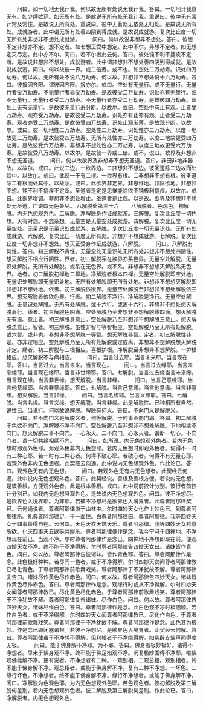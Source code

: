 <!-- { "loadSidebar": true } -->
　　问曰。如一切地无我计我。何以故无所有处说无我计我。答曰。一切地计我意无有。如少缚欲穿。如无所有处。是故说无所有处无我计我。重说曰。彼中无有常计常及常住。是故说无所有处。重说曰。彼中无著处无依处无归处。是故说无所有处。成就游者。此中谓无所有处善四阴到得成就。是故说成就游。复次比丘度一切无所有处非想非不想处成就游。
　　问曰。何以故说非想非不想处。答曰。彼想不定非想亦不定。想不定者。如七想正受中想定。此中不尔。非想不定者。如无想定灭尽定。此中亦不尔。问曰。若不尔者此云何。答曰。彼处钝不利不捷疾不定断。是故说非想非不想处。成就游者。此中谓非想非不想处善四阴到得成就。是故说成就游。问曰。何以故彼一界。或二倍寿。或不也。如空处二万劫寿。识处四万劫寿。何以故。无所有处不说八万劫寿。何以故。非想非不想处说十六万劫寿。答曰。彼报因齐限。谓彼因齐限。报亦尔。或曰。空处有无量行。或不无量行。无量行者受万劫寿。不无量行者亦受万劫寿。是故彼受二万劫寿。识处亦有无量行。或不无量行。无量行者受二万劫寿。不无量行者亦受二万劫寿。是故彼四万劫寿。识处上无有无量行。是故彼无量行寿分断。以故尔。或曰。空处中有止有观。止者受万劫寿。观亦受万劫寿。是故彼受二万劫寿。识处亦有止亦有观。止者受二万劫寿。观者亦受二万劫寿。是故彼受四万劫寿。识处止观渐薄。是故观分断。以故尔。或曰。彼一切地性二万劫寿。空处性二万劫寿。识处性亦二万劫寿。以度一地故更二万劫寿。是故彼受四万劫寿。无所有处性亦二万劫寿。以度二地故更受四万劫寿。是故彼受六万劫寿。非想非不想处性亦二万劫寿。以度三地故更受六万劫寿。是故彼受八万劫寿。以故尔。是故彼一界或二倍。或不。说曰。欲界及非想非不想无圣道。
　　问曰。何以故欲界及非想非不想无圣道。答曰。非田非地非器故。以故尔。或曰。此说二边。一欲界边。二非想非不想边。彼圣道除二边故而处其中。以故尔。或曰。此说一于有二根。一欲界有根。二非想非不想有根。彼圣道除二有根而处其中。以故尔。或曰。此欲界非定界。非思惟地。非除欲地。非想非不想。钝不利不捷疾不定断。圣道者是定是思惟能除欲不钝极利捷疾。以故尔。或曰。此欲界增调。非想非不想处增止。圣道者是止观。以是故。欲界及非想非不想处无圣道。广说四无色处尽。
八解脱处第三十六
　　八解脱者。色观色。初解脱。内无色想观外色。二解脱。净解脱身作证成就游。三解脱。复次比丘度一切色想。灭有对想。不念杂想。无量空是无量空处成就游。四解脱。复次比丘度一切无量空处。无量识是无量识处成就游。五解脱。复次比丘度一切无量识处。无所有处成就游。六解脱。复次比丘一切度无所有处。非想非不想成就游。七解脱。复次比丘度一切非想非不想处。想灭正受身作证成就游。八解脱。
　　问曰。八解脱有何性。答曰。初三解脱不贪性。无量空处无量识处无所有处非想非不想处四阴性。想灭解脱不相应行阴性。界者。初三解脱系在欲界亦系色界。无量空处解脱。无量识处解脱。无所有处解脱。或系在无色界。或不系。非想非不想想灭解脱系无色界。地者。初二解脱初禅地二禅地。净解脱者根本四禅。无量空处解脱即空处地。无量识处解脱即无量识处地。无所有处解脱即无所有处地。非想非不想想灭解脱即非想非不想处地。依者。初三解脱依欲界。无量空处解脱至非想非不想处解脱依三界。想灭解脱者依欲色界。行者。初二解脱不净行。净解脱是净行。无量空处解脱。无量识处解脱。无所有处解脱。或十六行。或离十六行。非想非不想处想灭解脱离行。缘者。初三解脱色阴缘。空处解脱乃至非想非不想解脱缘四谛。想灭解脱无有缘。意止者。初三解脱身意止。空处解脱乃至非想非不想解脱三意止。想灭解脱法意止。智者。初三解脱。虽性非智与等智相应。空处解脱乃至无所有处解脱。或六智。或非也。非想非不想解脱一等智。想灭解脱非智。定者。初三解脱性非定。亦非定相应。空处解脱乃至无所有处解脱或定或离。非想非不想解脱想灭解脱非定。痛者。初二解脱与二根相应。喜根护根。净解脱至非想非不想解脱。一护根相应。想灭解脱不与痛相应。
　　问曰。当言过去耶。当言未来耶。当言现在耶。答曰。当言过去。当言未来。当言现在。
　　问曰。当言过去缘耶。当言未来缘耶。当言现在缘耶。当言非世缘耶。答曰。七解脱。当言过去缘当言未来缘。当言现在缘。当言非世缘。想灭解脱。当言非缘。
　　问曰。当言己意缘耶。当言他意缘耶。当言非意缘耶。答曰。七解脱。当言己意缘。当言他意缘。当言非意缘。想灭解脱。当言非缘。
　　问曰。当言名缘耶。当言义缘耶。答曰。七解脱。当言名缘。当言义缘。想灭解脱。当言非缘。此是解脱性。已种相所有自然。说性已。当说行。何以故说解脱。解脱有何义。答曰。不向门义是解脱义。
　　问曰。若不向门义是解脱义者。何等解脱。于何事不向门耶。答曰。初二解脱于色欲不向门。净解脱不净不向门。空处解脱乃至非想非不想处解脱。下地相续不向门。想灭解脱二事不向门。一心永灭。二不向门。心永灭者。谓断一切心。不向门者。谓一切共缘相续不向。
　　问曰。如所说。内无色想观外色者。若内无色想时即观外色耶。为观外色非内无色想耶。若内无色想时即观外色者。何得不一时有二种心耶。若一时有二种心者。何得不破心耶。若破心者。何得不有无量心耶。若观外色非内无色想者。此契经云何通。此中说内无色想观外色。作此论已。答曰。观外色无有内无色想。
　　问曰。若观外色无有内无色想者。此契经云何通。此中说内无色想观外色。答曰。此契经说。善根及善根方便。若说内无色想。是彼善根。方便观外色者。此是根本善根。或曰。此中说前挍计分别。彼行者前挍计分别已。如我内无色想当观外色。是故说内无色想观外色。问曰。彼不净想尽。是欲界色入境界耶。为非耶。若彼不净想尽是欲界色入境界者。此尊者阿那律契经。云何通说者。尊者阿那律游于山林中。尔时四妙天女化作上妙色已。到尊者阿那律所。礼尊者阿那律足。于一面住。白尊者阿那律曰。尊者阿那律。我等四妙天女于四事善得自在。云何四。天色天衣天饰天乐。尊者阿那律。我等四妙天女若意所欲。化天四事天五欲等共娱乐。尊者阿那律便作是念。我今宁可于四禅地。不净想现在前已。当观不净。尔时尊者阿那律作是念已。四禅地不净想即现在前。便观四妙天女不净。终不能于不净得解。尔时尊者阿那律告四妙天女曰。诸妹皆作青色。问曰。何以故。尊者阿那律告彼诸妹。皆作青色耶。答曰。尊者阿那律作是念。此色极好种种。若尽同一色者。或于不净得解。尔时四妙天女闻尊者阿那律教已尽化青色。于尊者阿那律前歌舞戏笑。尊者阿那律于不净犹故不解。尊者阿那律复告曰。诸妹尽作黄色尽作赤色。问曰。何以故。尊者阿那律告四妙天女。诸妹皆作黄色尽作赤色。答曰。尊者阿那律作是念。观缘行时或从不净得解。尔时四妙天女闻尊者阿那律教已。尽化黄色尽化赤色。于尊者阿那律前歌舞戏笑。尊者阿那律于不净犹故不解。尊者阿那律复告诸妹。尽作白色。问曰。何以故。尊者阿那律告四妙天女。诸妹尽作白色。答曰。尊者阿那律作是念。此白色观不净时极随顺。若作白色者。或于不净得解。尔时四妙天女闻尊者阿那律教已。尽化作白色。于尊者阿那律前歌舞戏笑。尊者阿那律于不净犹故不解。尊者阿那律作是念。此色甚为极妙。作是念已即闭塞诸根。若彼不净想尽。是欲界色入境界者。此契经云何解。答曰。尊者阿那律虽于不净想不得解。但利根者于不净能得解。如佛辟支佛声闻得度无极。
　　问曰。能于佛身解不净耶。为不耶。答曰。佛身者极妙极好。诸得不净想者。尽来于佛身观不净。终不能于佛足指观不净。况复极妙面得不净耶。唯佛观佛能解不净。更有说者。不净想者有二种。一观别相。二观总相。观别相者。终不能于佛身解不净。观总相者。或能于佛身解不净。复有二种不净想。一坏色。二缘行坏色。不净想者。终不能于佛身解不净。缘行不净想者。或能于佛身解不净。问曰。净解脱为色观色耶。为内无色想观外色耶。若色观色者。彼初解脱及第三解脱何差别。若内无色想观外色者。彼二解脱及第三解脱何差别。作此论已。答曰。净解脱者。内无色想观外色。
